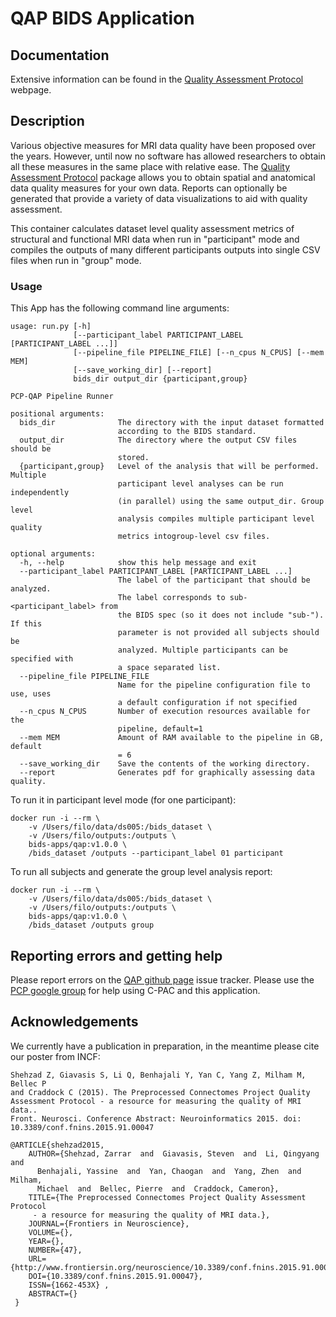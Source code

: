 # QAP BIDS Application

## Documentation

Extensive information can be found in the [Quality Assessment Protocol](http://preprocessed-connectomes-project.org/quality-assessment-protocol/) webpage.

## Description

Various objective measures for MRI data quality have been proposed over the years. However, until now no software has allowed researchers to obtain all these measures in the same place with relative ease. The [Quality Assessment Protocol](http://preprocessed-connectomes-project.org/quality-assessment-protocol/) package allows you to obtain spatial and anatomical data quality measures for your own data. Reports can optionally be generated that provide a variety of data visualizations to aid with quality assessment.

This container calculates dataset level quality assessment metrics of structural and functional MRI data when run in "participant" mode and compiles the outputs of many different participants outputs into single CSV files when run in "group" mode.

### Usage

This App has the following command line arguments:

    usage: run.py [-h]
                  [--participant_label PARTICIPANT_LABEL [PARTICIPANT_LABEL ...]]
                  [--pipeline_file PIPELINE_FILE] [--n_cpus N_CPUS] [--mem MEM]
                  [--save_working_dir] [--report]
                  bids_dir output_dir {participant,group}

    PCP-QAP Pipeline Runner

    positional arguments:
      bids_dir              The directory with the input dataset formatted
                            according to the BIDS standard.
      output_dir            The directory where the output CSV files should be
                            stored.
      {participant,group}   Level of the analysis that will be performed. Multiple
                            participant level analyses can be run independently
                            (in parallel) using the same output_dir. Group level
                            analysis compiles multiple participant level quality
                            metrics intogroup-level csv files.

    optional arguments:
      -h, --help            show this help message and exit
      --participant_label PARTICIPANT_LABEL [PARTICIPANT_LABEL ...]
                            The label of the participant that should be analyzed.
                            The label corresponds to sub-<participant_label> from
                            the BIDS spec (so it does not include "sub-"). If this
                            parameter is not provided all subjects should be
                            analyzed. Multiple participants can be specified with
                            a space separated list.
      --pipeline_file PIPELINE_FILE
                            Name for the pipeline configuration file to use, uses
                            a default configuration if not specified
      --n_cpus N_CPUS       Number of execution resources available for the
                            pipeline, default=1
      --mem MEM             Amount of RAM available to the pipeline in GB, default
                            = 6
      --save_working_dir    Save the contents of the working directory.
      --report              Generates pdf for graphically assessing data quality.



To run it in participant level mode (for one participant):

    docker run -i --rm \
        -v /Users/filo/data/ds005:/bids_dataset \
        -v /Users/filo/outputs:/outputs \
        bids-apps/qap:v1.0.0 \
        /bids_dataset /outputs --participant_label 01 participant


To run all subjects and generate the group level analysis report:

    docker run -i --rm \
        -v /Users/filo/data/ds005:/bids_dataset \
        -v /Users/filo/outputs:/outputs \
        bids-apps/qap:v1.0.0 \
        /bids_dataset /outputs group

## Reporting errors and getting help

Please report errors on the [QAP github page](https://github.com/preprocessed-connectomes-project/quality-assessment-protocol) issue tracker. Please use the [PCP google group](https://groups.google.com/forum/#!forum/pcp_forum) for help using C-PAC and this application.

## Acknowledgements

We currently have a publication in preparation, in the meantime please cite our poster from INCF:

    Shehzad Z, Giavasis S, Li Q, Benhajali Y, Yan C, Yang Z, Milham M, Bellec P
    and Craddock C (2015). The Preprocessed Connectomes Project Quality
    Assessment Protocol - a resource for measuring the quality of MRI data..
    Front. Neurosci. Conference Abstract: Neuroinformatics 2015. doi:
    10.3389/conf.fnins.2015.91.00047

    @ARTICLE{shehzad2015,
        AUTHOR={Shehzad, Zarrar  and  Giavasis, Steven  and  Li, Qingyang  and
          Benhajali, Yassine  and  Yan, Chaogan  and  Yang, Zhen  and  Milham,
          Michael  and  Bellec, Pierre  and  Craddock, Cameron},
        TITLE={The Preprocessed Connectomes Project Quality Assessment Protocol
         - a resource for measuring the quality of MRI data.},
        JOURNAL={Frontiers in Neuroscience},
        VOLUME={},
        YEAR={},
        NUMBER={47},
        URL={http://www.frontiersin.org/neuroscience/10.3389/conf.fnins.2015.91.00047/full},
        DOI={10.3389/conf.fnins.2015.91.00047},
        ISSN={1662-453X} ,
        ABSTRACT={}
     }
